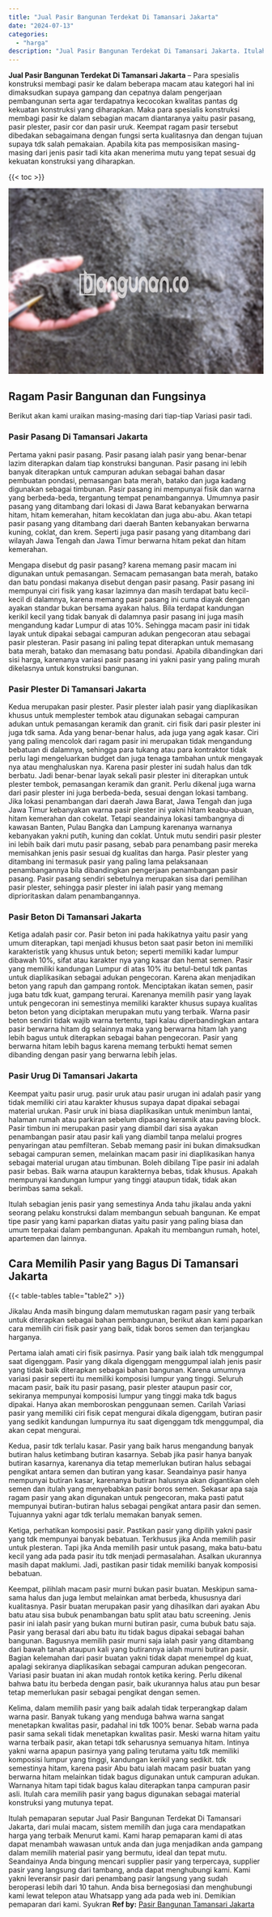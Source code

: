 ```yaml
---
title: "Jual Pasir Bangunan Terdekat Di Tamansari Jakarta"
date: "2024-07-13"
categories: 
  - "harga"
description: "Jual Pasir Bangunan Terdekat Di Tamansari Jakarta. Itulah pemaparan seputar Jual Pasir Bangunan Terdekat Di Tamansari Jakarta, dari mulai macam, sistem memil..."
---
```


**Jual Pasir Bangunan Terdekat Di Tamansari Jakarta** – Para spesialis konstruksi membagi pasir ke dalam beberapa macam atau kategori hal ini dimaksudkan supaya gampang dan cepatnya dalam pengerjaan pembangunan serta agar terdapatnya kecocokan kwalitas pantas dg kekuatan konstruksi yang diharapkan. Maka para spesialis konstruksi membagi pasir ke dalam sebagian macam diantaranya yaitu pasir pasang, pasir plester, pasir cor dan pasir uruk. Keempat ragam pasir tersebut dibedakan sebagaimana dengan fungsi serta kualitasnya dan dengan tujuan supaya tdk salah pemakaian. Apabila kita pas memposisikan masing-masing dari jenis pasir tadi kita akan menerima mutu yang tepat sesuai dg kekuatan konstruksi yang diharapkan.

{{< toc >}}

![Jual Pasir Bangunan Terdekat Di Tamansari Jakarta](/images/jual-pasir-bangunan-57.png)

## Ragam Pasir Bangunan dan Fungsinya

Berikut akan kami uraikan masing-masing dari tiap-tiap Variasi pasir tadi.

### Pasir Pasang Di Tamansari Jakarta

Pertama yakni pasir pasang. Pasir pasang ialah pasir yang benar-benar lazim diterapkan dalam tiap konstruksi bangunan. Pasir pasang ini lebih banyak diterapkan untuk campuran adukan sebagai bahan dasar pembuatan pondasi, pemasangan bata merah, batako dan juga kadang digunakan sebagai timbunan. Pasir pasang ini mempunyai fisik dan warna yang berbeda-beda, tergantung tempat penambangannya. Umumnya pasir pasang yang ditambang dari lokasi di Jawa Barat kebanyakan berwarna hitam, hitam kemerahan, hitam kecoklatan dan juga abu-abu. Akan tetapi pasir pasang yang ditambang dari daerah Banten kebanyakan berwarna kuning, coklat, dan krem. Seperti juga pasir pasang yang ditambang dari wilayah Jawa Tengah dan Jawa Timur berwarna hitam pekat dan hitam kemerahan.

Mengapa disebut dg pasir pasang? karena memang pasir macam ini digunakan untuk pemasangan. Semacam pemasangan bata merah, batako dan batu pondasi makanya disebut dengan pasir pasang. Pasir pasang ini mempunyai ciri fisik yang kasar lazimnya dan masih terdapat batu kecil-kecil di dalamnya, karena memang pasir pasang ini cuma diayak dengan ayakan standar bukan bersama ayakan halus. Bila terdapat kandungan kerikil kecil yang tidak banyak di dalamnya pasir pasang ini juga masih mengandung kadar Lumpur di atas 10%. Sehingga macam pasir ini tidak layak untuk dipakai sebagai campuran adukan pengecoran atau sebagai pasir plesteran. Pasir pasang ini paling tepat diterapkan untuk memasang bata merah, batako dan memasang batu pondasi. Apabila dibandingkan dari sisi harga, karenanya variasi pasir pasang ini yakni pasir yang paling murah dikelasnya untuk konstruksi bangunan.

### Pasir Plester Di Tamansari Jakarta

Kedua merupakan pasir plester. Pasir plester ialah pasir yang diaplikasikan khusus untuk memplester tembok atau digunakan sebagai campuran adukan untuk pemasangan keramik dan granit. ciri fisik dari pasir plester ini juga tdk sama. Ada yang benar-benar halus, ada juga yang agak kasar. Ciri yang paling mencolok dari ragam pasir ini merupakan tidak mengandung bebatuan di dalamnya, sehingga para tukang atau para kontraktor tidak perlu lagi mengeluarkan budget dan juga tenaga tambahan untuk mengayak nya atau menghaluskan nya. Karena pasir plester ini sudah halus dan tdk berbatu. Jadi benar-benar layak sekali pasir plester ini diterapkan untuk plester tembok, pemasangan keramik dan granit. Perlu dikenal juga warna dari pasir plester ini juga berbeda-beda, sesuai dengan lokasi tambang. Jika lokasi penambangan dari daerah Jawa Barat, Jawa Tengah dan juga Jawa Timur kebanyakan warna pasir plester ini yakni hitam keabu-abuan, hitam kemerahan dan cokelat. Tetapi seandainya lokasi tambangnya di kawasan Banten, Pulau Bangka dan Lampung karenanya warnanya kebanyakan yakni putih, kuning dan coklat. Untuk mutu sendiri pasir plester ini lebih baik dari mutu pasir pasang, sebab para penambang pasir mereka memisahkan jenis pasir sesuai dg kualitas dan harga. Pasir plester yang ditambang ini termasuk pasir yang paling lama pelaksanaan penambangannya bila dibandingkan pengerjaan penambangan pasir pasang. Pasir pasang sendiri sebetulnya merupakan sisa dari pemilihan pasir plester, sehingga pasir plester ini ialah pasir yang memang diprioritaskan dalam penambangannya.

### Pasir Beton Di Tamansari Jakarta

Ketiga adalah pasir cor. Pasir beton ini pada hakikatnya yaitu pasir yang umum diterapkan, tapi menjadi khusus beton saat pasir beton ini memiliki karakteristik yang khusus untuk beton; seperti memiliki kadar lumpur dibawah 10%, sifat atau karakter nya yang kasar dan hemat semen. Pasir yang memiliki kandungan Lumpur di atas 10% itu betul-betul tdk pantas untuk diaplikasikan sebagai adukan pengecoran. Karena akan menjadikan beton yang rapuh dan gampang rontok. Menciptakan ikatan semen, pasir juga batu tdk kuat, gampang terurai. Karenanya memilih pasir yang layak untuk pengecoran ini semestinya memiliki karakter khusus supaya kualitas beton beton yang diciptakan merupakan mutu yang terbaik. Warna pasir beton sendiri tidak wajib warna tertentu, tapi kalau diperbandingkan antara pasir berwarna hitam dg selainnya maka yang berwarna hitam lah yang lebih bagus untuk diterapkan sebagai bahan pengecoran. Pasir yang berwarna hitam lebih bagus karena memang terbukti hemat semen dibanding dengan pasir yang berwarna lebih jelas.

### Pasir Urug Di Tamansari Jakarta

Keempat yaitu pasir urug. pasir uruk atau pasir urugan ini adalah pasir yang tidak memiliki ciri atau karakter khusus supaya dapat dipakai sebagai material urukan. Pasir uruk ini biasa diaplikasikan untuk menimbun lantai, halaman rumah atau parkiran sebelum dipasang keramik atau paving block. Pasir timbun ini merupakan pasir yang diambil dari sisa ayakan penambangan pasir atau pasir kali yang diambil tanpa melalui progres penyaringan atau pemfilteran. Sebab memang pasir ini bukan dimaksudkan sebagai campuran semen, melainkan macam pasir ini diaplikasikan hanya sebagai material urugan atau timbunan. Boleh dibilang Tipe pasir ini adalah pasir bebas. Baik warna ataupun karakternya bebas, tidak khusus. Apakah mempunyai kandungan lumpur yang tinggi ataupun tidak, tidak akan berimbas sama sekali.

Itulah sebagian jenis pasir yang semestinya Anda tahu jikalau anda yakni seorang pelaku konstruksi dalam membangun sebuah bangunan. Ke empat tipe pasir yang kami paparkan diatas yaitu pasir yang paling biasa dan umum terpakai dalam pembangunan. Apakah itu membangun rumah, hotel, apartemen dan lainnya.

## Cara Memilih Pasir yang Bagus Di Tamansari Jakarta

{{< table-tables table="table2" >}}

Jikalau Anda masih bingung dalam memutuskan ragam pasir yang terbaik untuk diterapkan sebagai bahan pembangunan, berikut akan kami paparkan cara memilih ciri fisik pasir yang baik, tidak boros semen dan terjangkau harganya.

Pertama ialah amati ciri fisik pasirnya. Pasir yang baik ialah tdk menggumpal saat digenggam. Pasir yang dikala digenggam menggumpal ialah jenis pasir yang tidak baik diterapkan sebagai bahan bangunan. Karena umumnya variasi pasir seperti itu memiliki komposisi lumpur yang tinggi. Seluruh macam pasir, baik itu pasir pasang, pasir plester ataupun pasir cor, sekiranya mempunyai komposisi lumpur yang tinggi maka tdk bagus dipakai. Hanya akan memboroskan penggunaan semen. Carilah Variasi pasir yang memiliki ciri fisik cepat mengurai dikala digenggam, butiran pasir yang sedikit kandungan lumpurnya itu saat digenggam tdk menggumpal, dia akan cepat mengurai.

Kedua, pasir tdk terlalu kasar. Pasir yang baik harus mengandung banyak butiran halus ketimbang butiran kasarnya. Sebab jika pasir hanya banyak butiran kasarnya, karenanya dia tetap memerlukan butiran halus sebagai pengikat antara semen dan butiran yang kasar. Seandainya pasir hanya mempunyai butiran kasar, karenanya butiran halusnya akan digantikan oleh semen dan itulah yang menyebabkan pasir boros semen. Sekasar apa saja ragam pasir yang akan digunakan untuk pengecoran, maka pasti patut mempunyai butiran-butiran halus sebagai pengikat antara pasir dan semen. Tujuannya yakni agar tdk terlalu memakan banyak semen.

Ketiga, perhatikan komposisi pasir. Pastikan pasir yang dipilih yakni pasir yang tdk mempunyai banyak bebatuan. Terkhusus jika Anda memilih pasir untuk plesteran. Tapi jika Anda memilih pasir untuk pasang, maka batu-batu kecil yang ada pada pasir itu tdk menjadi permasalahan. Asalkan ukurannya masih dapat maklumi. Jadi, pastikan pasir tidak memiliki banyak komposisi bebatuan.

Keempat, pilihlah macam pasir murni bukan pasir buatan. Meskipun sama-sama halus dan juga lembut melainkan amat berbeda, khususnya dari kualitasnya. Pasir buatan merupakan pasir yang dihasilkan dari ayakan Abu batu atau sisa bubuk penambangan batu split atau batu screening. Jenis pasir ini ialah pasir yang bukan murni butiran pasir, cuma bubuk batu saja. Pasir yang berasal dari abu batu itu tidak bagus dipakai sebagai bahan bangunan. Bagusnya memilih pasir murni saja ialah pasir yang ditambang dari bawah tanah ataupun kali yang butirannya ialah murni butiran pasir. Bagian kelemahan dari pasir buatan yakni tidak dapat menempel dg kuat, apalagi sekiranya diaplikasikan sebagai campuran adukan pengecoran. Variasi pasir buatan ini akan mudah rontok ketika kering. Perlu dikenal bahwa batu itu berbeda dengan pasir, baik ukurannya halus atau pun besar tetap memerlukan pasir sebagai pengikat dengan semen.

Kelima, dalam memilih pasir yang baik adalah tidak terperangkap dalam warna pasir. Banyak tukang yang menduga bahwa warna sangat menetapkan kwalitas pasir, padahal ini tdk 100% benar. Sebab warna pada pasir sama sekali tidak menetapkan kwalitas pasir. Meski warna hitam yaitu warna terbaik pasir, akan tetapi tdk seharusnya semuanya hitam. Intinya yakni warna apapun pasirnya yang paling terutama yaitu tdk memiliki komposisi lumpur yang tinggi, kandungan kerikil yang sedikit. tdk semestinya hitam, karena pasir Abu batu ialah macam pasir buatan yang berwarna hitam melainkan tidak bagus digunakan untuk campuran adukan. Warnanya hitam tapi tidak bagus kalau diterapkan tanpa campuran pasir asli. Itulah cara memilih pasir yang bagus digunakan sebagai material konstruksi yang mutunya tepat.

Itulah pemaparan seputar Jual Pasir Bangunan Terdekat Di Tamansari Jakarta, dari mulai macam, sistem memilih dan juga cara mendapatkan harga yang terbaik Menurut kami. Kami harap pemaparan kami di atas dapat menambah wawasan untuk anda dan juga menjadikan anda gampang dalam memilih material pasir yang bermutu, ideal dan tepat mutu. Seandainya Anda bingung mencari supplier pasir yang terpercaya, supplier pasir yang langsung dari tambang, anda dapat menghubungi kami. Kami yakni leveransir pasir dari penambang pasir langsung yang sudah beroperasi lebih dari 10 tahun. Anda bisa bernegosiasi dan menghubungi kami lewat telepon atau Whatsapp yang ada pada web ini. Demikian pemaparan dari kami. Syukran
**Ref by:** [Pasir Bangunan Tamansari Jakarta](https://id.wikipedia.org/wiki/Pasir)
